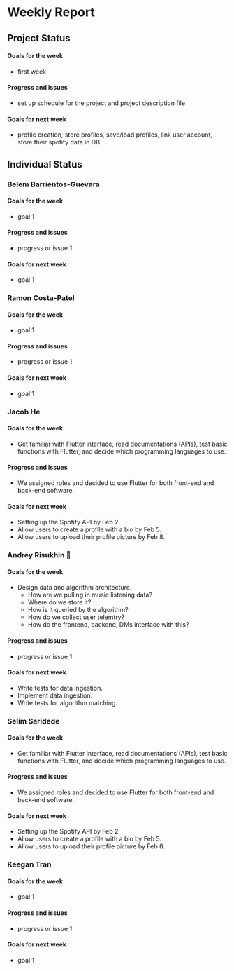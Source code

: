 # Weekly Report
## Project Status
#### Goals for the week
* first week
#### Progress and issues
* set up schedule for the project and project description file
#### Goals for next week
* profile creation, store profiles, save/load profiles, link user account, store their spotify data in DB.

## Individual Status
### Belem Barrientos-Guevara
#### Goals for the week
* goal 1
#### Progress and issues
* progress or issue 1
#### Goals for next week
* goal 1

### Ramon Costa-Patel
#### Goals for the week
* goal 1
#### Progress and issues
* progress or issue 1
#### Goals for next week
* goal 1

### Jacob He
#### Goals for the week
* Get familiar with Flutter interface, read documentations (APIs), test basic functions with Flutter, and decide which programming languages to use.
#### Progress and issues
* We assigned roles and decided to use Flutter for both front-end and back-end software.
#### Goals for next week
* Setting up the Spotify API by Feb 2 
* Allow users to create a profile with a bio by Feb 5.
* Allow users to upload their profile picture by Feb 8.


### Andrey Risukhin :pig_nose:
#### Goals for the week
* Design data and algorithm architecture.
    * How are we pulling in music listening data? 
    * Where do we store it? 
    * How is it queried by the algorithm? 
    * How do we collect user telemtry?
    * How do the frontend, backend, DMs interface with this?

#### Progress and issues
* progress or issue 1
#### Goals for next week
* Write tests for data ingestion.
* Implement data ingestion.
* Write tests for algorithm matching.

### Selim Saridede
#### Goals for the week
* Get familiar with Flutter interface, read documentations (APIs), test basic functions with Flutter, and decide which programming languages to use.
#### Progress and issues
* We assigned roles and decided to use Flutter for both front-end and back-end software.
#### Goals for next week
* Setting up the Spotify API by Feb 2 
* Allow users to create a profile with a bio by Feb 5.
* Allow users to upload their profile picture by Feb 8.


### Keegan Tran
#### Goals for the week
* goal 1
#### Progress and issues
* progress or issue 1
#### Goals for next week
* goal 1
